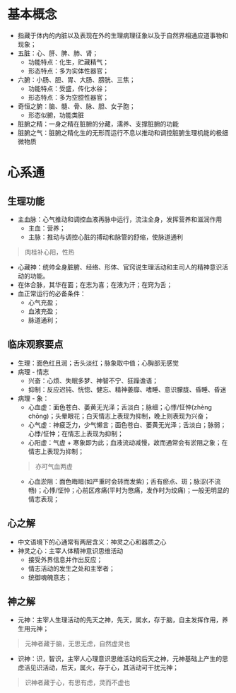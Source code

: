 # 基本概念
* 指藏于体内的内脏以及表现在外的生理病理征象以及于自然界相通应道事物和现象；
* 五脏：心、肝、脾、肺、肾；
    * 功能特点：化生，贮藏精气；
    * 形态特点：多为实体性器官；
* 六腑：小肠、胆、胃、大肠、膀胱、三焦；
    * 功能特点：受盛，传化水谷；
    * 形态特点：多为空腔性器官；
* 奇恒之腑：脑、髓、骨、脉、胆、女子胞；
    * 形态似腑，功能类脏
* 脏腑之精：一身之精在脏腑的分藏，濡养、支撑脏腑的功能
* 脏腑之气：脏腑之精化生的无形而运行不息以推动和调控脏腑生理机能的极细微物质

# 心系通
## 生理功能
* 主血脉：心气推动和调控血液再脉中运行，流注全身，发挥营养和滋润作用
    * 主血：营养；
    * 主脉：推动与调控心脏的搏动和脉管的舒缩，使脉道通利
> 肉桂补心阳，性热
* 心藏神：统帅全身脏腑、经络、形体、官窍说生理活动和主司人的精神意识活动的功能。
* 在体合脉，其华在面；在志为喜；在液为汗；在窍为舌；
* 血正常运行的必备条件：
    * 心气充盈；
    * 血液充盈；
    * 脉道通利；

## 临床观察要点
* 生理：面色红且润；舌头淡红；脉象取中值；心胸部无感觉
* 病理 - 情志
    * 兴奋：心烦、失眠多梦、神智不宁、狂躁谵语；
    * 抑制：反应迟钝、恍惚、健忘、精神萎靡、嗜睡、意识朦胧、昏睡、昏迷
* 病理 - 象：
    * 心血虚：面色苍白、萎黄无光泽；舌淡白；脉细；心悸/怔忡(zhèng chōng)；头晕眼花；白天情志上表现为抑制，晚上则表现为兴奋；
    * 心气虚：神疲乏力，少气懒言；面色苍白、萎黄无光泽；舌淡白；脉弱；心悸/怔忡；在情志上表现为抑制；
    * 心阳虚：气虚 + 寒象即为此；血液流动减慢，故而通常会有淤阻之象；在情志上表现为抑制；
    > 亦可气血两虚  
    * 心血淤阻：面色晦暗(如严重时会转而发紫)；舌有瘀点、斑；脉涩(不流畅)；心悸/怔忡；心前区疼痛(平时为憋痛，发作时为绞痛)；一般无明显的情志表现；

## 心之解
* 中文语境下的心通常有两层含义：神灵之心和器质之心
* 神灵之心：主宰人体精神意识思维活动
    * 接受外界信息并作出反应；
    * 情志活动的发生之处和主宰者；
    * 统御魂魄意志；

## 神之解
* 元神：主宰人生理活动的先天之神，先天，属水，存于脑，自主发挥作用，养生用元神；
> 元神者藏于脑，无思无虑，自然虚灵也
* 识神：识，智识，主宰人心理意识思维活动的后天之神，元神基础上产生的思虑活见识活动，后天，属火，存于心，其活动可干扰元神；
> 识神者藏于心，有思有虑，灵而不虚也